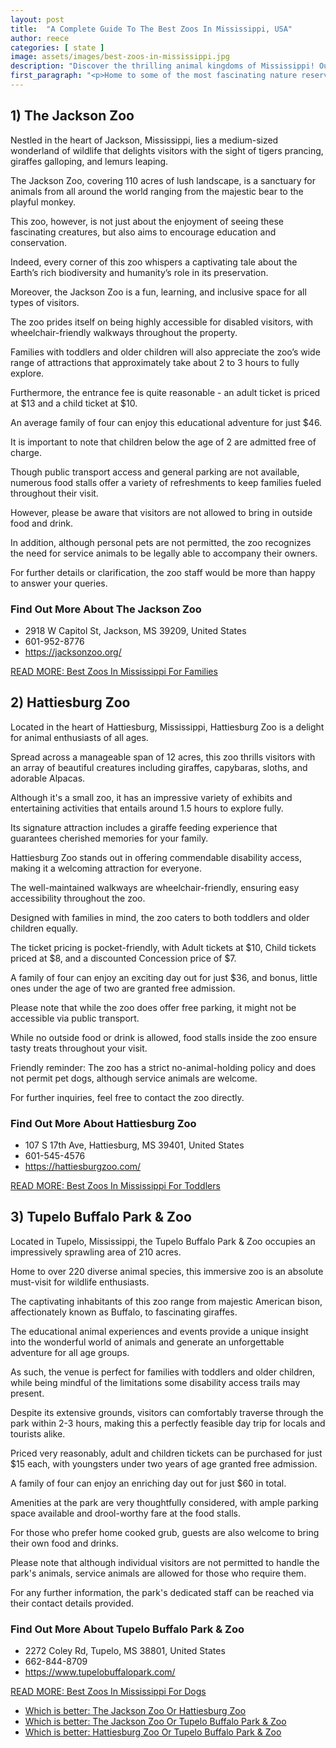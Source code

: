 ```yaml
---
layout: post
title:  "A Complete Guide To The Best Zoos In Mississippi, USA"
author: reece
categories: [ state ]
image: assets/images/best-zoos-in-mississippi.jpg
description: "Discover the thrilling animal kingdoms of Mississippi! Our article delves into the state's top-rated zoos, highlighting unique exhibits, wildlife conservation efforts, and educational opportunities for all ages. Explore Mississippi’s best zoos with us!"
first_paragraph: "<p>Home to some of the most fascinating nature reserves and wildlife parks in America, Mississippi is a real treat for animal lovers and adventure seekers alike.</p><p>There’s something inherently magical about getting an up-close and personal encounter with rare and exotic wildlife in their beautifully designed natural habitats.</p><p>In this article, we will embark on a virtual journey across the Magnolia State, visiting its top-rated zoos.</p><p>From the playful dolphins of the Gulf Coast to the majestic African elephants of Jackson, these remarkable zoos in Mississippi offer unforgettable experiences and are a haven for many endangered and rehabilitated species.</p><p>So whether you are an animal enthusiast, a passionate conservationist, or simply looking for family-friendly fun, these zoos in Mississippi have so much to offer.</p>"
---
```




## 1) The Jackson Zoo 

Nestled in the heart of Jackson, Mississippi, lies a medium-sized wonderland of wildlife that delights visitors with the sight of tigers prancing, giraffes galloping, and lemurs leaping. 

The Jackson Zoo, covering 110 acres of lush landscape, is a sanctuary for animals from all around the world ranging from the majestic bear to the playful monkey. 

This zoo, however, is not just about the enjoyment of seeing these fascinating creatures, but also aims to encourage education and conservation. 

Indeed, every corner of this zoo whispers a captivating tale about the Earth’s rich biodiversity and humanity’s role in its preservation.

Moreover, the Jackson Zoo is a fun, learning, and inclusive space for all types of visitors. 

The zoo prides itself on being highly accessible for disabled visitors, with wheelchair-friendly walkways throughout the property. 

Families with toddlers and older children will also appreciate the zoo’s wide range of attractions that approximately take about 2 to 3 hours to fully explore. 

Furthermore, the entrance fee is quite reasonable - an adult ticket is priced at $13 and a child ticket at $10. 

An average family of four can enjoy this educational adventure for just $46. 

It is important to note that children below the age of 2 are admitted free of charge. 

Though public transport access and general parking are not available, numerous food stalls offer a variety of refreshments to keep families fueled throughout their visit. 

However, please be aware that visitors are not allowed to bring in outside food and drink. 

In addition, although personal pets are not permitted, the zoo recognizes the need for service animals to be legally able to accompany their owners. 

For further details or clarification, the zoo staff would be more than happy to answer your queries.

<div class="find-out-more" markdown="1">

### Find Out More About The Jackson Zoo

- 2918 W Capitol St, Jackson, MS 39209, United States
- 601-952-8776
- https://jacksonzoo.org/


</div>



<a href="/best-zoo-in-mississippi-for-families">READ MORE: Best Zoos In Mississippi For Families</a>



## 2) Hattiesburg Zoo 

Located in the heart of Hattiesburg, Mississippi, Hattiesburg Zoo is a delight for animal enthusiasts of all ages. 

Spread across a manageable span of 12 acres, this zoo thrills visitors with an array of beautiful creatures including giraffes, capybaras, sloths, and adorable Alpacas. 

Although it's a small zoo, it has an impressive variety of exhibits and entertaining activities that entails around 1.5 hours to explore fully. 

Its signature attraction includes a giraffe feeding experience that guarantees cherished memories for your family.

Hattiesburg Zoo stands out in offering commendable disability access, making it a welcoming attraction for everyone. 

The well-maintained walkways are wheelchair-friendly, ensuring easy accessibility throughout the zoo. 

Designed with families in mind, the zoo caters to both toddlers and older children equally. 

The ticket pricing is pocket-friendly, with Adult tickets at $10, Child tickets priced at $8, and a discounted Concession price of $7. 

A family of four can enjoy an exciting day out for just $36, and bonus, little ones under the age of two are granted free admission. 

Please note that while the zoo does offer free parking, it might not be accessible via public transport. 

While no outside food or drink is allowed, food stalls inside the zoo ensure tasty treats throughout your visit. 

Friendly reminder: The zoo has a strict no-animal-holding policy and does not permit pet dogs, although service animals are welcome. 

For further inquiries, feel free to contact the zoo directly.

<div class="find-out-more" markdown="1">

### Find Out More About Hattiesburg Zoo

- 107 S 17th Ave, Hattiesburg, MS 39401, United States
- 601-545-4576
- https://hattiesburgzoo.com/


</div>



<a href="/best-zoo-in-mississippi-for-toddlers">READ MORE: Best Zoos In Mississippi For Toddlers</a>



## 3) Tupelo Buffalo Park & Zoo 

Located in Tupelo, Mississippi, the Tupelo Buffalo Park & Zoo occupies an impressively sprawling area of 210 acres. 

Home to over 220 diverse animal species, this immersive zoo is an absolute must-visit for wildlife enthusiasts. 

The captivating inhabitants of this zoo range from majestic American bison, affectionately known as Buffalo, to fascinating giraffes. 

The educational animal experiences and events provide a unique insight into the wonderful world of animals and generate an unforgettable adventure for all age groups. 

As such, the venue is perfect for families with toddlers and older children, while being mindful of the limitations some disability access trails may present.

Despite its extensive grounds, visitors can comfortably traverse through the park within 2-3 hours, making this a perfectly feasible day trip for locals and tourists alike. 

Priced very reasonably, adult and children tickets can be purchased for just $15 each, with youngsters under two years of age granted free admission. 

A family of four can enjoy an enriching day out for just $60 in total. 

Amenities at the park are very thoughtfully considered, with ample parking space available and drool-worthy fare at the food stalls. 

For those who prefer home cooked grub, guests are also welcome to bring their own food and drinks. 

Please note that although individual visitors are not permitted to handle the park's animals, service animals are allowed for those who require them. 

For any further information, the park's dedicated staff can be reached via their contact details provided.

<div class="find-out-more" markdown="1">

### Find Out More About Tupelo Buffalo Park & Zoo

- 2272 Coley Rd, Tupelo, MS 38801, United States
- 662-844-8709
- https://www.tupelobuffalopark.com/


</div>



<a href="/best-zoo-in-mississippi-for-dogs">READ MORE: Best Zoos In Mississippi For Dogs</a>



* <a href="/the-jackson-zoo-vs-hattiesburg-zoo">Which is better: The Jackson Zoo Or Hattiesburg Zoo</a>
* <a href="/the-jackson-zoo-vs-tupelo-buffalo-park-&-zoo">Which is better: The Jackson Zoo Or Tupelo Buffalo Park & Zoo</a>
* <a href="/hattiesburg-zoo-vs-tupelo-buffalo-park-&-zoo">Which is better: Hattiesburg Zoo Or Tupelo Buffalo Park & Zoo</a>


